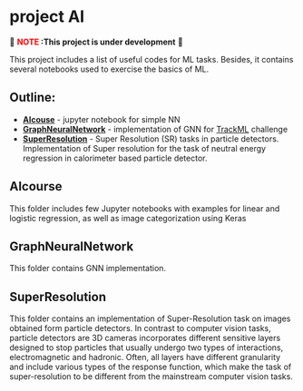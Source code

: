 # project AI

:construction: **<font color="red"> NOTE </font>:This project is under development** :construction:

This project includes a list of useful codes for ML tasks. Besides, it contains several notebooks used to exercise the basics of ML.

## Outline:
* **[AIcouse](#aicourse)** - jupyter notebook for simple NN
* **[GraphNeuralNetwork](#graphneuralnetwork)** - implementation of GNN for [TrackML](https://competitions.codalab.org/competitions/20112) challenge
* **[SuperResolution](#superresolution)** - Super Resolution (SR) tasks in particle detectors. Implementation of Super resolution for the task of neutral energy regression in calorimeter based particle detector.

## AIcourse
This folder includes few Jupyter notebooks with examples for linear and logistic regression, as well as image categorization using Keras

## GraphNeuralNetwork
This folder contains GNN implementation.

## SuperResolution
This folder contains an implementation of Super-Resolution task on images obtained form particle detectors. In contrast to computer vision tasks, particle detectors are 3D cameras incorporates different sensitive layers designed to stop particles that usually undergo two types of interactions, electromagnetic and hadronic. Often, all layers have different granularity and include various types of the response function, which make the task of super-resolution to be different from the mainstream computer vision tasks.




